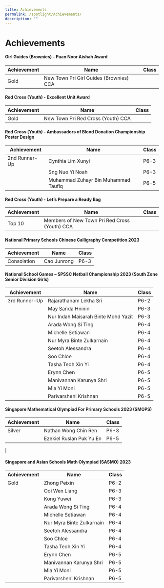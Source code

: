```yaml
---
title: Achievements
permalink: /spotlight/Achievements/
description: ""
---
```

# Achievements #

#### Girl Guides (Brownies) - Puan Noor Aishah Award ####  

| Achievement | Name | Class |
| -------- | -------- | -------- |
| Gold     | New Town Pri Girl Guides (Brownies) CCA    |    |


#### Red Cross (Youth) - Excellent Unit Award ####  

| Achievement | Name | Class |
| -------- | -------- | -------- |
| Gold     | New Town Pri Red Cross (Youth) CCA    |    |

#### Red Cross (Youth) - Ambassadors of Blood Donation Championship Poster Design #### 

| Achievement | Name | Class |
| -------- | -------- | -------- |
| 2nd Runner-Up     | Cynthia Lim Xunyi     | P6-3   |
|    | Sng Nuo Yi Noah    | P6-3   |
|    | Muhammad Zuhayr Bin Muhammad Taufiq    | P6-5   |


#### Red Cross (Youth) - Let’s Prepare a Ready Bag ####

| Achievement | Name | Class |
| -------- | -------- | -------- |
| Top 10 | Members of New Town Pri Red Cross (Youth) CCA |   |


#### National Primary Schools Chinese Calligraphy Competition 2023 ####

| Achievement | Name | Class |
| -------- | -------- | -------- |
| Consolation | Cao Junrong | P6-3 |


#### National School Games – SPSSC Netball Championship 2023 (South Zone Senior Division Girls) ####

| Achievement | Name | Class |
| -------- | -------- | -------- |
| 3rd Runner-Up | Rajarathanam Lekha Sri | P6-2  |
| | May Sanda Hninin | P6-3  |
| | Nur Indah Maisarah Binte Mohd Yazit | P6-3  |
| | Arada Wong Si Ting | P6-4  |
| | Michelle Setiawan | P6-4 | 
| | Nur Myra Binte Zulkarnain | P6-4  |
| | Seetoh Alessandra| P6-4  |
| |Soo Chloe | P6-4  |
| |Tasha Teoh Xin Yi  | P6-4  |
| | Erynn Chen | P6-5  |
| |Manivannan Karunya Shri| P6-5  |
| |Mia Yi Moni  | P6-5  |
| | Parivarsheni Krishnan | P6-5  |


#### Singapore Mathematical Olympiad For Primary Schools 2023 (SMOPS) #### 

| Achievement | Name | Class |
| -------- | -------- | -------- |
| Silver    | Nathan Wong Chin Ren    | P6-3   |
|    | Ezekiel Ruslan Puk Yu En    | P6-5   |
|    

#### Singapore and Asian Schools Math Olympiad (SASMO) 2023 ####

| Achievement | Name | Class |
| -------- | -------- | -------- |
| Gold | Zhong Peixin | P6-2  |
| | Ooi Wen Liang | P6-3  |
| | Kong Yuwei | P6-3  |
| | Arada Wong Si Ting | P6-4  |
| | Michelle Setiawan | P6-4 | 
| | Nur Myra Binte Zulkarnain | P6-4  |
| | Seetoh Alessandra| P6-4  |
| |Soo Chloe | P6-4  |
| |Tasha Teoh Xin Yi  | P6-4  |
| | Erynn Chen | P6-5  |
| |Manivannan Karunya Shri| P6-5  |
| |Mia Yi Moni  | P6-5  |
| | Parivarsheni Krishnan | P6-5  |